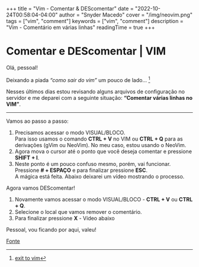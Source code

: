 +++
title = "Vim - Comentar & DEScomentar"
date = "2022-10-24T00:58:04-04:00"
author = "Snyder Macedo"
cover = "/img/neovim.png"
tags = ["vim", "comment"]
keywords = ["vim", "comment"]
description = "Vim - Comentário em várias linhas"
readingTime = true
+++

# Comentar e DEScomentar | VIM

Olá, pessoal!

Deixando a piada _“como sair do vim”_ um pouco de lado... [^1]

Nesses últimos dias estou revisando alguns arquivos de configuração no servidor e me deparei com a seguinte situação: **“Comentar várias linhas no VIM”**.

---

Vamos ao passo a passo:

1. Precisamos acessar o modo VISUAL/BLOCO.\
Para isso usamos o comando **CTRL + V** no VIM ou **CTRL + Q** para as derivações (gVim ou NeoVim). No meu caso, estou usando o NeoVim.
2. Agora mova o cursor até o ponto que você deseja comentar e pressione **SHIFT + I**.
3. Neste ponto é um pouco confuso mesmo, porém, vai funcionar.\
Pressione **# + ESPAÇO** e para finalizar pressione **ESC**.\
A mágica está feita. Abaixo deixarei um vídeo mostrando o processo.

><script id="asciicast-529636" src="https://asciinema.org/a/529636.js" async></script>

Agora vamos DEScomentar!

1. Novamente vamos acessar o modo VISUAL/BLOCO - **CTRL + V** ou **CTRL + Q**.
2. Selecione o local que vamos remover o comentário.
3. Para finalizar pressione **X** - Vídeo abaixo

><script id="asciicast-529647" src="https://asciinema.org/a/529647.js" async></script>

Pessoal, vou ficando por aqui, valeu!

[Fonte](https://gist.github.com/ultim8k/d8326a0cd7646356acf0dc3baf8e78ff)

[^1]: [exit to vim](https://cdn.thenewstack.io/media/2022/08/0ae25624-exit-vim-the-arrival-way-6n632sipjag61-1024x692.jpg)
